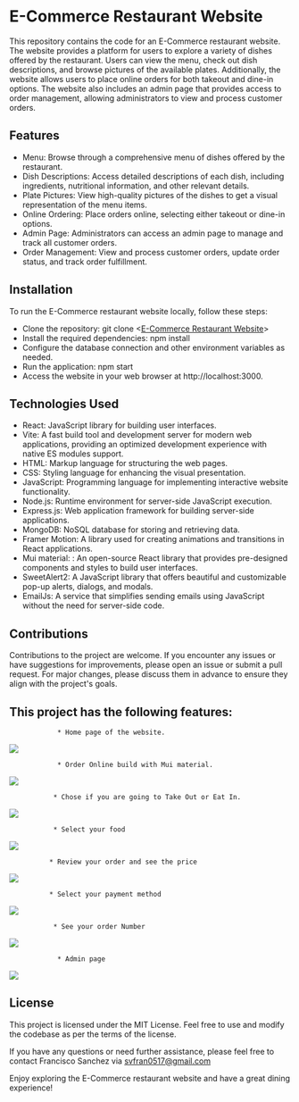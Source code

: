 # E-Commerce Restaurant Website

This repository contains the code for an E-Commerce restaurant website. The website provides a platform for users to explore a variety of dishes offered by the restaurant. Users can view the menu, check out dish descriptions, and browse pictures of the available plates. Additionally, the website allows users to place online orders for both takeout and dine-in options. The website also includes an admin page that provides access to order management, allowing administrators to view and process customer orders.

## Features

- Menu: Browse through a comprehensive menu of dishes offered by the restaurant.
- Dish Descriptions: Access detailed descriptions of each dish, including ingredients, nutritional information, and other relevant details.
- Plate Pictures: View high-quality pictures of the dishes to get a visual representation of the menu items.
- Online Ordering: Place orders online, selecting either takeout or dine-in options.
- Admin Page: Administrators can access an admin page to manage and track all customer orders.
- Order Management: View and process customer orders, update order status, and track order fulfillment.

## Installation

To run the E-Commerce restaurant website locally, follow these steps:

- Clone the repository: git clone <[E-Commerce Restaurant Website](https://github.com/MXCAZ/tacosLosPanchosExample)>
- Install the required dependencies: npm install
- Configure the database connection and other environment variables as needed.
- Run the application: npm start
- Access the website in your web browser at http://localhost:3000.

## Technologies Used

- React: JavaScript library for building user interfaces.
- Vite: A fast build tool and development server for modern web applications, providing an optimized development experience with native ES modules support.
- HTML: Markup language for structuring the web pages.
- CSS: Styling language for enhancing the visual presentation.
- JavaScript: Programming language for implementing interactive website functionality.
- Node.js: Runtime environment for server-side JavaScript execution.
- Express.js: Web application framework for building server-side applications.
- MongoDB: NoSQL database for storing and retrieving data.
- Framer Motion: A library used for creating animations and transitions in React applications.
- Mui material: : An open-source React library that provides pre-designed components and styles to build user interfaces.
- SweetAlert2: A JavaScript library that offers beautiful and customizable pop-up alerts, dialogs, and modals.
- EmailJs: A service that simplifies sending emails using JavaScript without the need for server-side code.

## Contributions

Contributions to the project are welcome. If you encounter any issues or have suggestions for improvements, please open an issue or submit a pull request. For major changes, please discuss them in advance to ensure they align with the project's goals.

## This project has the following features:

                * Home page of the website.

![](assets/images/homePage.png)

                * Order Online build with Mui material.

![](assets/images/Order%20Online.png)

               * Chose if you are going to Take Out or Eat In.

![](assets/images/eatIn.png)

               * Select your food

![](assets/images/selectFood.png)

              * Review your order and see the price

![](assets/images/reviewOrder.png)

              * Select your payment method

![](assets/images/selectPayment.png)

               * See your order Number

![](assets/images/orderNumber.png)

                * Admin page

![](assets/images/admin.png)

## License

This project is licensed under the MIT License. Feel free to use and modify the codebase as per the terms of the license.

If you have any questions or need further assistance, please feel free to contact Francisco Sanchez via svfran0517@gmail.com

Enjoy exploring the E-Commerce restaurant website and have a great dining experience!
